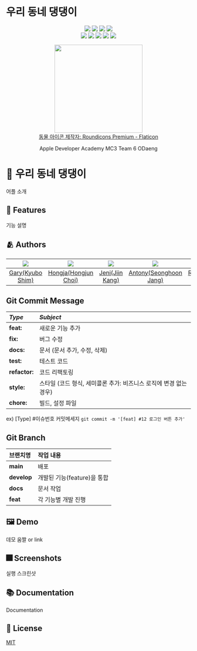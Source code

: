 # 우리 동네 댕댕이

<p align="center">
  <img src="https://img.shields.io/github/license/DeveloperAcademy-POSTECH/MC3-Team6-UDD?style=flat-square" />
  <img src="https://img.shields.io/cocoapods/p/ios?style=flat-square" />
  <img src="https://img.shields.io/github/forks/DeveloperAcademy-POSTECH/MC3-Team6-UDD?style=flat-square" />
  <img src="https://img.shields.io/github/stars/DeveloperAcademy-POSTECH/MC3-Team6-UDD?style=flat-square" />
<br>
  <img src="https://img.shields.io/github/contributors/DeveloperAcademy-POSTECH/MC3-Team6-UDD?style=flat-square" />
  <img src="https://img.shields.io/github/issues/DeveloperAcademy-POSTECH/MC3-Team6-UDD?style=flat-square" />
  <img src="https://img.shields.io/github/issues-pr/DeveloperAcademy-POSTECH/MC3-Team6-UDD?style=flat-square" />
  <img src="https://img.shields.io/github/last-commit/DeveloperAcademy-POSTECH/MC3-Team6-UDD?style=flat-square" />
  <img src="https://img.shields.io/github/commit-activity/w/DeveloperAcademy-POSTECH/MC3-Team6-UDD?style=flat-square" />
</p>

<p align="center" text-align="center" width="100%">
<img src="https://user-images.githubusercontent.com/33440010/178694073-37b52664-3a52-4ad1-85c7-9cf0962aab36.jpg" width="240px;"/>
<br>
<a href="https://www.flaticon.com/kr/free-icons/" title="동물 아이콘">동물 아이콘  제작자: Roundicons Premium - Flaticon</a>
  
<p align="center" text-align="center" display="inline-block">Apple Developer Academy MC3 Team 6 ODaeng</p>

# :iphone: 우리 동네 댕댕이

어플 소개


## :pushpin: Features

기능 설명


## :people_hugging: Authors

|<img src="https://avatars.githubusercontent.com/u/52993882">|<img src="https://avatars.githubusercontent.com/u/102945279">|<img src="https://avatars.githubusercontent.com/u/48876786">|<img src="https://avatars.githubusercontent.com/u/57349859">|<img src="https://avatars.githubusercontent.com/u/33440010">|
|:-:|:-:|:-:|:-:|:-:|
|[Gary(Kyubo Shim)](https://github.com/Anti9uA)|[Hongja(Hongjun Choi)](https://github.com/Hongjaaa)|[Jeni(Jiin Kang)](https://github.com/J2in)|[Antony(Seonghoon Jang)](https://github.com/jsh9611)|[Robin(Minjae Kim)](https://github.com/minjae9610)|

## Git Commit Message
|*Type*|*Subject*|
|:---|:---|
|**feat:**|새로운 기능 추가|
|**fix:**|버그 수정|
|**docs:**|문서 (문서 추가, 수정, 삭제)|
|**test:**|테스트 코드|
|**refactor:**|코드 리팩토링| 
|**style:**|스타일 (코드 형식, 세미콜론 추가: 비즈니스 로직에 변경 없는 경우)|
|**chore:**|빌드, 설정 파일|

ex) [Type] #이슈번호 커밋메세지 `git commit -m '[feat] #12 로그인 버튼 추가'`


## Git Branch
|브랜치명|작업 내용|
|:---|:---|
|**main**|배포|
|**develop**|개발된 기능(feature)을 통합|
|**docs**|문서 작업|
|**feat**|각 기능별 개발 진행|


## :framed_picture: Demo

데모 움짤 or link


## :fireworks: Screenshots

실행 스크린샷


## :books: Documentation

Documentation


## :lock_with_ink_pen: License

[MIT](https://github.com/DeveloperAcademy-POSTECH/MC3-Team6-UDD/blob/main/LICENSE)
